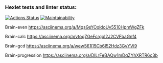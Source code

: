 ### Hexlet tests and linter status:

[![Actions Status](https://github.com/Irina0110/frontend-project-44/actions/workflows/hexlet-check.yml/badge.svg)](https://github.com/Irina0110/frontend-project-44/actions)
[![Maintainability](https://api.codeclimate.com/v1/badges/b6d7f02d9cac3c3f99e0/maintainability)](https://codeclimate.com/github/Irina0110/frontend-project-44/maintainability)

Brain-even  https://asciinema.org/a/MqsGsYOoldoUv5510HpmWgZFk

Brain-calc  https://asciinema.org/a/vtogZGeFcrgol2J2CVFbaGnf4

Brain-gcd  https://asciinema.org/a/wew561l15Cb6l52Hdz3GvYVI9

Brain-progression  https://asciinema.org/a/DILrFeBAQw1mDqZYhXRTR6c3b